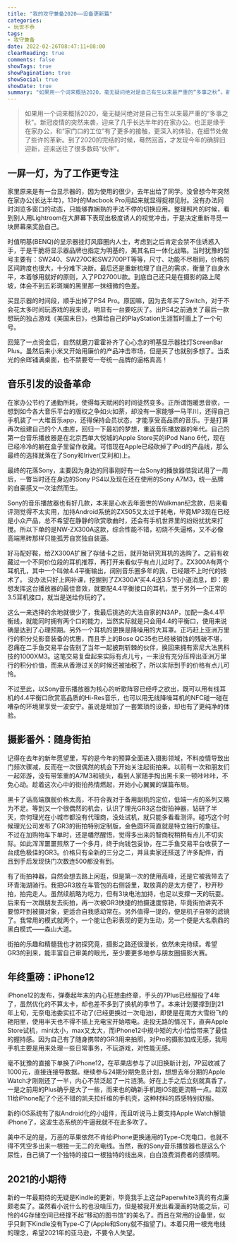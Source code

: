 ```yaml
---
title: "我的攻守兼备2020——设备更新篇"
categories:
- 玩世不恭
tags:
- 攻守兼备
date: 2022-02-26T08:47:11+08:00
clearReading: true
comments: false
showTags: true
showPagination: true
showSocial: true
showDate: true
summary: "如果用一个词来概括2020，毫无疑问绝对是自己有生以来最严重的“多事之秋”。新冠疫情的突然来袭，迎来了几乎长达半年的在家办公。也正是缘于在家办公，和“家门口的工位”有了更多的接触，更深入的体验，在细节处做了些许的革新。到了2020的完结的时候，蓦然回首，才发现今年的确辞旧迎新，迎来送往了很多数码“伙伴”。"
---
```


>  如果用一个词来概括2020，毫无疑问绝对是自己有生以来最严重的“多事之秋”。新冠疫情的突然来袭，迎来了几乎长达半年的在家办公。也正是缘于在家办公，和“家门口的工位”有了更多的接触，更深入的体验，在细节处做了些许的革新。到了2020的完结的时候，蓦然回首，才发现今年的确辞旧迎新，迎来送往了很多数码“伙伴”。

## 一屏一灯，为了工作更专注

家里原来是有一台显示器的，因为使用的很少，去年出给了同学。没曾想今年突然在家办公(长达半年)，13吋的Macbook Pro用起来就显得捉襟见肘。没有办法同时浏览多窗口的动态，只能够靠娴熟的手法不停的切换应用。整理照片的时候，看到别人用Lightroom在大屏幕下表现出极度诱人的视觉冲击，于是决定重新寻觅一块屏幕来奖励自己。

时值明基(BENQ)的显示器挂灯风靡圈内人士，考虑到之后肯定会禁不住诱惑入手，于是干脆将显示器品牌也指定为明基的，美其名曰一体化战略。当时犹豫的型号主要有：SW240、SW270C和SW2700PT等等，尺寸、功能不尽相同，价格的区间跨度也很大，十分难下决断。最后还是重新梳理了自己的需求，衡量了自身水平，本着够用就好的原则，入了PD2700U款。到底自己还只是在摄影的路上爬坡，体会不到五彩斑斓的黑里那一抹细微的色差。

买显示器的时间段，顺手出掉了PS4 Pro。原因嘛，因为去年买了Switch，对于不会花太多时间玩游戏的我来说，明显有一台要吃灰了。出PS4之前通关了最后一款想玩的独占游戏《美国末日》，也算给自己的PlayStation生涯暂时画上了一个句号。

回笼了一点资金后，自然就磨刀霍霍补齐了心心念的明基显示器挂灯ScreenBar Plus。虽然后来小米又开始用廉价的产品冲击市场，但是买了也就别多想了。当柔光的余晖铺满桌面，也不禁要夸一夸统一品牌的逼格真高！ 

## 音乐引发的设备革命

在家办公节约了通勤所耗，使得每天赋闲的时间徒然变多。正所谓饱暖思音欲，一想到如今各大音乐平台的版权之争如火如荼，却没有一家能够一马平川，还得自己手机装了一大堆音乐app，还得保持会员状态，才能享受高品质的音乐。于是打算再次组建自己的个人曲库，回归一下最初的梦想，重返音乐播放器的年代。自己的第一台音乐播放器是在北京西单大悦城的Apple Store买的iPod Nano 6代，现在已经冷冷的躺在盒子里留作收藏。可惜现在Apple已经砍掉了iPod的产品线，那么最终的选择就落在了Sony和Iriver(艾利和)上。

最终的花落Sony，主要因为身边的同事刚好有一台Sony的播放器借我试用了一周后，一瞥当时还在身边的Sony PS4以及现在还在使用的Sony A7M3，统一品牌的自豪感又一次油然而生。

Sony的音乐播放器也有好几款，本来是心水去年面世的Walkman纪念款，后来看评测觉得不太实用，加持Android系统的ZX505又太过于耗电，毕竟MP3现在已经是小众产品，总不希望在静静的欣赏歌曲时，还会有手机世界里的纷纷扰扰来打搅。所以下单的是NW-ZX300A这款，综合性能不错，初烧不失逼格，又不必像高端黑砖那样只能孤芳自赏独自装逼。

好马配好鞍，给ZX300A扩展了存储卡之后，就开始研究耳机的选购了。之前有收藏过一个不同价位段的耳机推荐，再打开来看似乎有点儿过时了。ZX300A有两个耳机孔，其中一个叫做4.4平衡输出，阔别音乐圈多年的我，已经跟不上时代的技术了。 没办法只好上网补课，挖掘到了ZX300A“买4.4送3.5”的小道消息，即：要想发挥这台播放器的最佳音效，就要配4.4平衡接口的耳机，至于另外一个正常的3.5耳机接口，就当是送给你玩的了。

这么一来选择的余地就很少了，我最后挑选的大法自家的N3AP，加配一条4.4平衡线，就能同时拥有两个口的能力，当然实际就是只会用4.4的平衡口，使用来说确是达到了心理预期。另外一个耳机的更换是降噪用的大耳罩。正巧赶上亚洲万里行的积分兑影音装备的优惠，而且手上的Bose QC35也已经被销蚀的残破不堪，忍痛在二手鱼交易平台告别了当年一起披荆斩棘的伙伴，换回来拥有索尼大法黑科技的1000XM3。这笔交易复盘起来实际有点儿亏，一来没有充分压榨出亚洲万里行的积分价值，而来从香港过关的时候还被抽税了，所以实际到手的价格有点儿可怜。

不过至此，以Sony音乐播放器为核心的听歌阵容已经呼之欲出，既可以用有线耳机的4.4平衡口欣赏高品质的Hi-Res音乐，也可以用无线降噪耳机的NFC碰一碰在嘈杂的环境里享受一波安宁。虽说是增加了一套繁琐的设备，却也有了更纯净的体验。

## 摄影番外：随身街拍

记得在去年的新年愿望里，写的是今年的预算全面进入摄影领域，不料疫情导致出门频次骤减，反而在一次很偶然的机会下开始关注起街拍来。以前有一次和朋友们一起郊游，没有带笨重的A7M3和镜头，看到人家随手掏出黑卡来一顿咔咔咔，不免心动。趁着这次心中的街拍热情燃起，开始小心翼翼的谋篇布局。

黑卡了话高端旗舰价格太高，不符合我对于备用副机的定位，低端一点的系列又略为不足。等到又一个很偶然的机会，认识了理光GR3这台街拍神器，钻研了半天，奈何理光在小城市都没有代理商，没处试机，就只能多看看测评。碰巧这个时候理光公司发布了GR3的街拍特别定制版，金色圆环简直就是特立独行的象征。不过在加购物车下单时，还是幡然醒悟，觉得多出来的智商税稍稍有点儿不切实际。如此浑浑噩噩煎熬了一个多月，终于向钱包妥协，在二手鱼交易平台收获了一台成色极佳的GR3。价格只有全新的三分之二，并且卖家还搭送了许多配件，而且到手后发现快门次数连500都没有到。

有了街拍神器，自然会想去路上闲逛，但是第一次的使用高峰，还是它被我带去了环青海湖骑行。我把GR3放在车管包的右侧袋里，取放真的是太方便了，秒开秒拍，拍完走人。虽然续航略为吃力，但有3块电池加持，也足以支撑一天的玩耍。后来有一次跟朋友去街拍，再一次被GR3快捷的拍摄速度惊艳，毕竟街拍讲究不要惊吓到被摄对象，更适合自我感动常在。另外值得一提的，便是机子自带的滤镜了。我常用的模式就两个，一个能让色彩表现的更为生动，另一个便是大名鼎鼎的黑白模式——森山大道。

街拍的乐趣和精髓我也才初探究竟，摄影之路还很漫长，依然未完待续。希望GR3的到来，能丰富自己审美的眼光，至少要更多地参与朋友圈摄影大赛。

## 年终重磅：iPhone12

iPhone12的发布，弹奏起年末的内心狂想曲终章，手头的7Plus已经服役了4年了，虽然优化的不算太卡，却也差不多到了换机的季节了。本来计划要撑到到21年上旬，无奈电池委实扛不动了(已经更换过一次电池)，即使是在南方大雪纷飞的艳阳里，使用半天也不得不插上充电宝开始喂电。走投无路的情况下，直奔Apple Store试机，mini太小，max又太大，而iPhone12中规中矩的大小恰恰带来了最佳的握持感。因为自己有了随身携带的GR3用来拍照，对Pro的摄影加成无感，我用手机主要是用来处理一些日常事务，不玩游戏，对性能无感。

毫不犹豫的直接下单换了iPhone12，在苹果店参与了以旧换新计划，7P回收减了1000元，直接连接导数据。继续参与24期分期免息计划，想想去年分期的Apple Watch才刚刚还了一半，内心不禁泛起了一片涟漪。好在上手之后立刻就真香了，一是之前用的Plus确乎是大了一些，而来也的确新手机跑iOS能更流畅一点。趁双11给iPhone配了个还不错的凯夫拉纤维的手机壳，这种材料的质感特别舒服。

新的iOS系统有了拟Android化的小组件，而且听说马上要支持Apple Watch解锁iPhone了，这波生态系统的牛逼我就不在此多吹了。

美中不足的是，万恶的苹果依然不肯给iPhone更换通用的Type-C充电口，也就不得不凭空多出来一根独一无二的充电线。当然，我的Sony音乐播放器也是这么个尿性，自己搞了一个独特的接口一根独特的线出来，白白浪费消费者的感情啊。

## 2021的小期待

新的一年最期待的无疑是Kindle的更新，毕竟我手上这台Paperwhite3真的有点廉颇老矣了。虽然看小说什么的也没啥压力，但是被我开发出看漫画的功能之后，可怜的4G存储空间已经撑不起“移动的图书馆”的美名了。而且在常用的设备里，似乎只剩下Kindle没有Type-C了(Apple和Sony就不指望了)。本着只用一根充电线的理念，希望2021年的亚马逊，不要令人失望。



